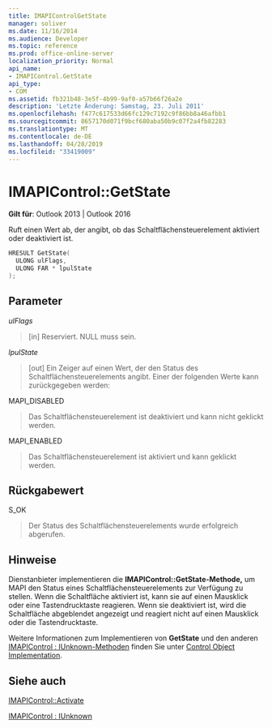 ```yaml
---
title: IMAPIControlGetState
manager: soliver
ms.date: 11/16/2014
ms.audience: Developer
ms.topic: reference
ms.prod: office-online-server
localization_priority: Normal
api_name:
- IMAPIControl.GetState
api_type:
- COM
ms.assetid: fb321b48-3e5f-4b99-9af0-a57b66f26a2e
description: 'Letzte Änderung: Samstag, 23. Juli 2011'
ms.openlocfilehash: f477c617533d66fc129c7192c9f86bb8a46afbb1
ms.sourcegitcommit: 8657170d071f9bcf680aba50b9c07f2a4fb82283
ms.translationtype: MT
ms.contentlocale: de-DE
ms.lasthandoff: 04/28/2019
ms.locfileid: "33419009"
---
```

# <a name="imapicontrolgetstate"></a>IMAPIControl::GetState

  
  
**Gilt für**: Outlook 2013 | Outlook 2016 
  
Ruft einen Wert ab, der angibt, ob das Schaltflächensteuerelement aktiviert oder deaktiviert ist.
  
```cpp
HRESULT GetState(
  ULONG ulFlags,
  ULONG FAR * lpulState
);
```

## <a name="parameters"></a>Parameter

 _ulFlags_
  
> [in] Reserviert. NULL muss sein.
    
 _lpulState_
  
> [out] Ein Zeiger auf einen Wert, der den Status des Schaltflächensteuerelements angibt. Einer der folgenden Werte kann zurückgegeben werden:
    
MAPI_DISABLED 
  
> Das Schaltflächensteuerelement ist deaktiviert und kann nicht geklickt werden. 
    
MAPI_ENABLED 
  
> Das Schaltflächensteuerelement ist aktiviert und kann geklickt werden.
    
## <a name="return-value"></a>Rückgabewert

S_OK 
  
> Der Status des Schaltflächensteuerelements wurde erfolgreich abgerufen.
    
## <a name="remarks"></a>Hinweise

Dienstanbieter implementieren die **IMAPIControl::GetState-Methode,** um MAPI den Status eines Schaltflächensteuerelements zur Verfügung zu stellen. Wenn die Schaltfläche aktiviert ist, kann sie auf einen Mausklick oder eine Tastendrucktaste reagieren. Wenn sie deaktiviert ist, wird die Schaltfläche abgeblendet angezeigt und reagiert nicht auf einen Mausklick oder die Tastendrucktaste. 
  
Weitere Informationen zum Implementieren von **GetState** und den anderen [IMAPIControl : IUnknown-Methoden](imapicontroliunknown.md) finden Sie unter [Control Object Implementation](control-object-implementation.md).
  
## <a name="see-also"></a>Siehe auch



[IMAPIControl::Activate](imapicontrol-activate.md)
  
[IMAPIControl : IUnknown](imapicontroliunknown.md)

